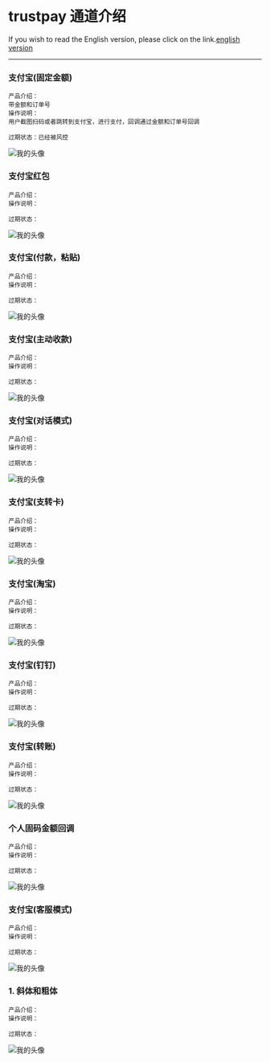 # trustpay 通道介绍

If you wish to read the English version, please click on the link.[english version](http://ghosertblog.github.com)

---

### 支付宝(固定金额)
```
产品介绍：
带金额和订单号
操作说明：
用户截图扫码或者跳转到支付宝，进行支付，回调通过金额和订单号回调

过期状态：已经被风控

```
![我的头像](https://www.zybuluo.com/static/img/my_head.jpg)

### 支付宝红包
```
产品介绍：
操作说明：

过期状态：

```
![我的头像](https://www.zybuluo.com/static/img/my_head.jpg)

### 支付宝(付款，粘贴)
```
产品介绍：
操作说明：

过期状态：

```
![我的头像](https://www.zybuluo.com/static/img/my_head.jpg)

### 支付宝(主动收款)
```
产品介绍：
操作说明：

过期状态：

```
![我的头像](https://www.zybuluo.com/static/img/my_head.jpg)

### 支付宝(对话模式)
```
产品介绍：
操作说明：

过期状态：

```
![我的头像](https://www.zybuluo.com/static/img/my_head.jpg)

### 支付宝(支转卡)
```
产品介绍：
操作说明：

过期状态：

```
![我的头像](https://www.zybuluo.com/static/img/my_head.jpg)

### 支付宝(淘宝)
```
产品介绍：
操作说明：

过期状态：

```
![我的头像](https://www.zybuluo.com/static/img/my_head.jpg)

### 支付宝(钉钉)
```
产品介绍：
操作说明：

过期状态：

```
![我的头像](https://www.zybuluo.com/static/img/my_head.jpg)

### 支付宝(转账)
```
产品介绍：
操作说明：

过期状态：

```
![我的头像](https://www.zybuluo.com/static/img/my_head.jpg)


### 个人固码金额回调
```
产品介绍：
操作说明：

过期状态：

```
![我的头像](https://www.zybuluo.com/static/img/my_head.jpg)


### 支付宝(客服模式)
```
产品介绍：
操作说明：

过期状态：

```
![我的头像](https://www.zybuluo.com/static/img/my_head.jpg)

### 1. 斜体和粗体
```
产品介绍：
操作说明：

过期状态：

```
![我的头像](https://www.zybuluo.com/static/img/my_head.jpg)
